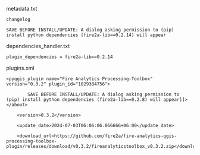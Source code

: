 
metadata.txt

    changelog

	SAVE BEFORE INSTALL/UPDATE: A dialog asking permission to (pip) install python dependencies (fire2a-lib==0.2.14) will appear

dependencies_handler.txt

	plugin_dependencies = fire2a-lib==0.2.14

plugins.xml

	<pyqgis_plugin name="Fire Analytics Processing-Toolbox" version="0.3.2" plugin_id="1029384756">

			SAVE BEFORE INSTALL/UPDATE: A dialog asking permission to (pip) install python dependencies (fire2a-lib==0.2.8) will appear]]></about>

		<version>0.3.2</version>

		<update_date>2024-07-03T06:06:06.066666+06:00</update_date>

		<download_url>https://github.com/fire2a/fire-analytics-qgis-processing-toolbox-plugin/releases/download/v0.3.2/fireanalyticstoolbox_v0.3.2.zip</download_url>
